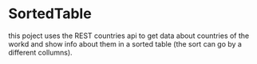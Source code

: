 # SortedTable
this poject uses the REST countries api to get data about countries of the workd and show info about them in a sorted table
(the sort can go by a different collumns).
